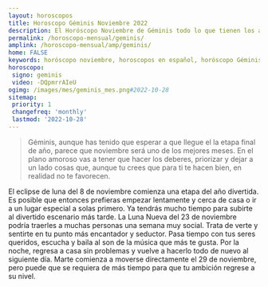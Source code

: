 ```yaml
---
layout: horoscopos
title: Horoscopo Géminis Noviembre 2022
description: El Horóscopo Noviembre de Géminis todo lo que tienen los astros preparados para este mes, amor, trabajo, familia. Todo sobre astrologia, tarot, predicciones. Horoscopo gratis en español, predicciones y astrología.
permalink: /horoscopo-mensual/geminis/
amplink: /horoscopo-mensual/amp/geminis/
home: FALSE
keywords: horóscopo noviembre, horoscopos en español, horóscopo Géminis noviembre , horóscopo esperanza gracia, horoscop, horóscopos gratis, horoscopo Géminis, Tarot, Astrologia, Zodíaco, Géminis, horoscopo gratis, horoscopo del mes 
horoscopo:
 signo: geminis
 video: -DQpmrrAIeU
ogimg: /images/mes/geminis_mes.png#2022-10-28
sitemap:
 priority: 1
 changefreq: 'monthly'
 lastmod: '2022-10-28'
---
```



 > Géminis, aunque has tenido que esperar a que llegue el la etapa final de año, parece que noviembre será uno de los mejores meses. En el plano amoroso vas a tener que hacer los deberes, priorizar y dejar a un lado cosas que, aunque tu crees que para ti te hacen bien, en realidad no te favorecen.



 El eclipse de luna del 8 de noviembre comienza una etapa del año divertida. Es posible que entonces prefieras empezar lentamente y cerca de casa o ir a un lugar especial a solas primero. Ya tendrás mucho tiempo para subirte al divertido escenario más tarde. La Luna Nueva del 23 de noviembre podría traerles a muchas personas una semana muy social. Trata de verte y sentirte en tu punto más encantador y seductor. Pasa tiempo con tus seres queridos, escucha y baila al son de la música que más te gusta. Por la noche, regresa a casa sin problemas y vuelve a hacerlo todo de nuevo al siguiente día. Marte comienza a moverse directamente el 29 de noviembre, pero puede que se requiera de más tiempo para que tu ambición regrese a su nivel.  